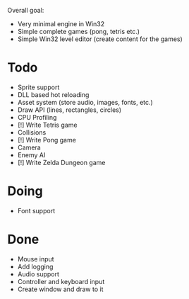 Overall goal:
- Very minimal engine in Win32
- Simple complete games (pong, tetris etc.)
- Simple Win32 level editor (create content for the games)

# Todo
- Sprite support
- DLL based hot reloading
- Asset system (store audio, images, fonts, etc.)
- Draw API (lines, rectangles, circles)
- CPU Profiling
- [!] Write Tetris game
- Collisions
- [!] Write Pong game
- Camera
- Enemy AI
- [!] Write Zelda Dungeon game

# Doing
- Font support

# Done
- Mouse input
- Add logging
- Audio support
- Controller and keyboard input
- Create window and draw to it

